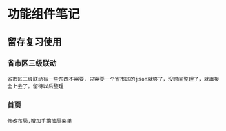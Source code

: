 # 功能组件笔记
## 留存复习使用

### 省市区三级联动
    省市区三级联动有一些东西不需要，只需要一个省市区的json就够了，没时间整理了，就直接全上去了。留待以后整理
### 首页
    修改布局,增加手撸抽屉菜单